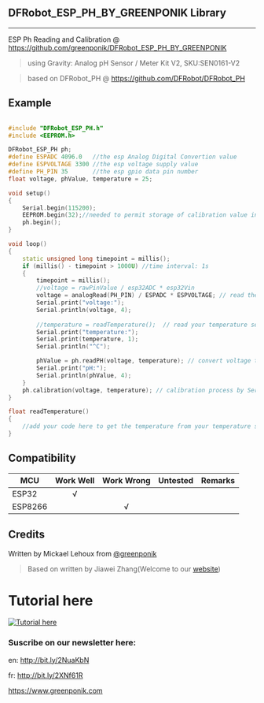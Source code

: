 ## DFRobot_ESP_PH_BY_GREENPONIK Library
---------------------------------------------------------

ESP Ph Reading and Calibration
@ https://github.com/greenponik/DFRobot_ESP_PH_BY_GREENPONIK

>using Gravity: Analog pH Sensor / Meter Kit V2, SKU:SEN0161-V2

>based on DFRobot_PH @ https://github.com/DFRobot/DFRobot_PH


## Example

```C++

#include "DFRobot_ESP_PH.h"
#include <EEPROM.h>

DFRobot_ESP_PH ph;
#define ESPADC 4096.0   //the esp Analog Digital Convertion value
#define ESPVOLTAGE 3300 //the esp voltage supply value
#define PH_PIN 35		//the esp gpio data pin number
float voltage, phValue, temperature = 25;

void setup()
{
	Serial.begin(115200);
	EEPROM.begin(32);//needed to permit storage of calibration value in eeprom
	ph.begin();
}

void loop()
{
	static unsigned long timepoint = millis();
	if (millis() - timepoint > 1000U) //time interval: 1s
	{
		timepoint = millis();
		//voltage = rawPinValue / esp32ADC * esp32Vin
		voltage = analogRead(PH_PIN) / ESPADC * ESPVOLTAGE; // read the voltage
		Serial.print("voltage:");
		Serial.println(voltage, 4);
		
		//temperature = readTemperature();  // read your temperature sensor to execute temperature compensation
		Serial.print("temperature:");
		Serial.print(temperature, 1);
		Serial.println("^C");

		phValue = ph.readPH(voltage, temperature); // convert voltage to pH with temperature compensation
		Serial.print("pH:");
		Serial.println(phValue, 4);
	}
	ph.calibration(voltage, temperature); // calibration process by Serail CMD
}

float readTemperature()
{
	//add your code here to get the temperature from your temperature sensor
}

```

## Compatibility

MCU                | Work Well | Work Wrong | Untested  | Remarks
------------------ | :----------: | :----------: | :---------: | -----
ESP32  |      √       |             |            | 
ESP8266  |             |        √     |            | 

## Credits

Written by Mickael Lehoux from [@greenponik](https://www.greenponik.com/)

>Based on written by Jiawei Zhang(Welcome to our [website](https://www.dfrobot.com/))

# Tutorial here
[![Tutorial here](http://img.youtube.com/vi/EqFw561pO5k/0.jpg)](https://www.youtube.com/watch?v=EqFw561pO5k "PH Meter with ESP32 and DFRobot PH module (SEN0161-V2)")

### Suscribe on our newsletter here: 
en: http://bit.ly/2NuaKbN

fr: http://bit.ly/2XNf61R

https://www.greenponik.com